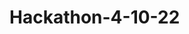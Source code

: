 # Hackathon-4-10-22
<canvas class="canvas" data-modeluid="99bfe75ebd734fa3832a63e02e2cacf7" data-action="create-hotspot" width="792" height="650" tabindex="0" style="touch-action: none; user-select: none; -webkit-user-drag: none; -webkit-tap-highlight-color: rgba(0, 0, 0, 0);">
            </canvas>
